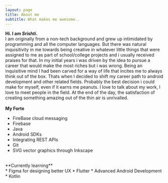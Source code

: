 ```yaml
---
layout: page
title: About me
subtitle: What makes me awesome..
---
```


**Hi. I am _Srishti_.** <br/>
I am originally from a non-tech background and grew up intimidated by programming and all the computer languages. But there was natural inquisitivity in me towards being creative in whatever little things that were assigned to me as part of school/college projects and i usually received praises for that. In my initial years i was driven by the idea to pursue a career that would make the most riches but i was wrong. Being an inquisitive mind I had been carved for a way of life that incites me to always think out of the box. Thats when I decided to shift my career path to android development and other related fields. Probably the best decision i could make for myself, even if it earns me peanuts. I love to talk about my work, I love to meet people in the field. At the end of the day, the satisfaction of creating something amazing out of   the thin air is unrivalled.<br/>
<br/>
**My Forte**<br/>
* FireBase cloud messaging
* Firebase
* Java
* Android SDKs
* Integrating REST APIs
* Git
* SVG vector graphics through Inkscape
<br/>
**Currently learning** <br/>
* Figma for designing better UX 
* Flutter
* Advanced Android Development
* Kotlin


